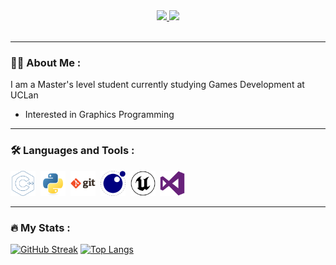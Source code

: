 <div id="header" align="center">
  <div id="badges">
    <a href="https://www.linkedin.com/in/jonathan-mills-0810241b8/">
      <img src="https://img.shields.io/badge/LinkedIn-blue?logo=linkedin&logoColor=white&style=for-the-badge"/>
    </a>
    <a href="https://jonathanmills.net">
      <img src="https://img.shields.io/badge/-Portfolio-red?style=for-the-badge"/>
    </a>
  </div>
  <img src="https://komarev.com/ghpvc/?username=avenger465&style=flat-square&color=blue" alt=""/>    
</div>
  
---
  
### 👨‍💻 About Me :
  
I am a Master's level student currently studying Games Development at UCLan
  
- Interested in Graphics Programming
  
---
  
### 🛠️ Languages and Tools :
  <div>
    <img src="https://github.com/devicons/devicon/blob/master/icons/cplusplus/cplusplus-line.svg" title="CPlusPlus" width="40" height="40"/>&nbsp;
    <img src="https://github.com/devicons/devicon/blob/master/icons/python/python-original.svg"   title="Python" width="40" height="40"/>&nbsp;
    <img src="https://github.com/devicons/devicon/blob/master/icons/git/git-original-wordmark.svg" title="Git" width="40" height="40"/>&nbsp;
    <img src="https://github.com/devicons/devicon/blob/master/icons/lua/lua-original.svg" title="Lua" width="40" height="40"/>&nbsp;
    <img src="https://github.com/devicons/devicon/blob/master/icons/unrealengine/unrealengine-original.svg" title="Unreal Engine" width="40" height="40"/>&nbsp;
    <img src="https://github.com/devicons/devicon/blob/master/icons/visualstudio/visualstudio-plain.svg" title="Visual Studio" width="40" height="40"/>&nbsp;
         
  </div>
  
---
  
### 🔥 My Stats :
[![GitHub Streak](http://github-readme-streak-stats.herokuapp.com?user=avenger465&theme=git-dark&hide_border=true)](https://git.io/streak-stats)
  [![Top Langs](https://github-readme-stats.vercel.app/api/top-langs/?username=avenger465&layout=compact&theme=vision-friendly-dark)](https://github.com/anuraghazra/github-readme-stats)
